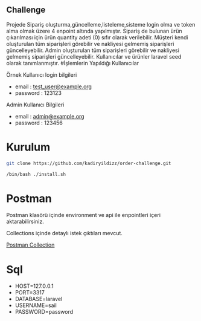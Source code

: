 ##  Challenge

Projede 
Sipariş oluşturma,güncelleme,listeleme,sisteme login olma ve token alma olmak
üzere 4 enpoint altında yapılmıştır.
Sipariş de bulunan ürün çıkarılması için ürün quantity adeti (0) sıfır olarak verilebilir.
Müşteri kendi oluşturulan tüm siparişleri görebilir ve nakliyesi gelmemiş siparişleri güncelleyebilir.
Admin oluşturulan tüm siparişleri görebilir ve nakliyesi gelmemiş siparişleri güncelleyebilir.
Kullanıcılar ve ürünler laravel seed olarak tanımlanmıştır.
#İşlemlerin Yapıldığı Kullanıcılar 

Örnek Kullanıcı login bilgileri

- email    : test_user@example.org
- password : 123123

Admin Kullanıcı Bilgileri

- email    : admin@example.org
- password : 123456


# Kurulum
```bash
git clone https://github.com/kadiryildizz/order-challenge.git
```
```bash
/bin/bash ./install.sh
```

# Postman
Postman klasörü içinde environment ve api ile enpointleri içeri aktarabilirsiniz.

Collections içinde detaylı istek çıktıları mevcut.

[Postman Collection](https://github.com/kadiryildizz/order-challenge/tree/master/postman)

# Sql
- HOST=127.0.0.1
- PORT=3317
- DATABASE=laravel
- USERNAME=sail
- PASSWORD=password


